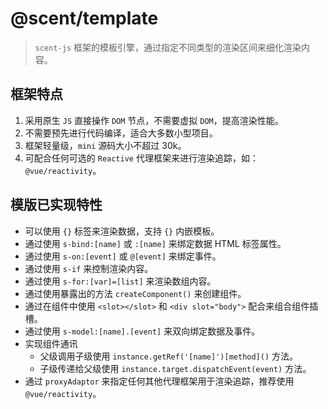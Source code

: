 # @scent/template

> `scent-js` 框架的模板引擎，通过指定不同类型的渲染区间来细化渲染内容。

## 框架特点
1. 采用原生 `JS` 直接操作 `DOM` 节点，不需要虚拟 `DOM`，提高渲染性能。
2. 不需要预先进行代码编译，适合大多数小型项目。
3. 框架轻量级，`mini` 源码大小不超过 30k。
4. 可配合任何可选的 `Reactive` 代理框架来进行渲染追踪，如：`@vue/reactivity`。

## 模版已实现特性
- 可以使用 `{}` 标签来渲染数据，支持 `{}` 内嵌模板。
- 通过使用 `s-bind:[name]` 或 `:[name]` 来绑定数据 HTML 标签属性。
- 通过使用 `s-on:[event]` 或 `@[event]` 来绑定事件。
- 通过使用 `s-if` 来控制渲染内容。
- 通过使用 `s-for:[var]=[list]` 来渲染数组内容。
- 通过使用暴露出的方法 `createComponent()` 来创建组件。
- 通过在组件中使用 `<slot></slot>` 和 `<div slot="body">` 配合来组合组件插槽。
- 通过使用 `s-model:[name].[event]` 来双向绑定数据及事件。
- 实现组件通讯
    - 父级调用子级使用 `instance.getRef('[name]')[method]()` 方法。
    - 子级传递给父级使用 `instance.target.dispatchEvent(event)` 方法。
- 通过 `proxyAdaptor` 来指定任何其他代理框架用于渲染追踪，推荐使用 `@vue/reactivity`。